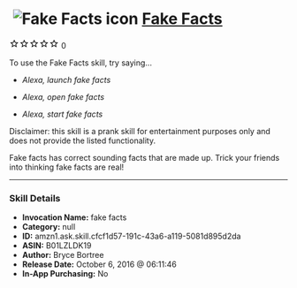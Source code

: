 # &nbsp;<img src="skill_icon" alt="Fake Facts icon" width="36"> [Fake Facts](http://alexa.amazon.com/#skills/amzn1.ask.skill.cfcf1d57-191c-43a6-a119-5081d895d2da)
![0 stars](../../images/ic_star_border_black_18dp_1x.png)![0 stars](../../images/ic_star_border_black_18dp_1x.png)![0 stars](../../images/ic_star_border_black_18dp_1x.png)![0 stars](../../images/ic_star_border_black_18dp_1x.png)![0 stars](../../images/ic_star_border_black_18dp_1x.png) 0

To use the Fake Facts skill, try saying...

* *Alexa, launch fake facts*

* *Alexa, open fake facts*

* *Alexa, start fake facts*

Disclaimer: this skill is a prank skill for entertainment purposes only and does not provide the listed functionality.

Fake facts has correct sounding facts that are made up. Trick your friends into thinking fake facts are real!

***

### Skill Details

* **Invocation Name:** fake facts
* **Category:** null
* **ID:** amzn1.ask.skill.cfcf1d57-191c-43a6-a119-5081d895d2da
* **ASIN:** B01LZLDK19
* **Author:** Bryce Bortree
* **Release Date:** October 6, 2016 @ 06:11:46
* **In-App Purchasing:** No
